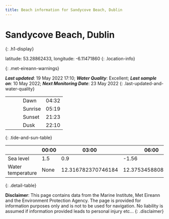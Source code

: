 ```yaml
---
title: Beach information for Sandycove Beach, Dublin
---
```

# Sandycove Beach, Dublin 
{: .h1-display}

latitude: 53.28862433, longitude: -6.11471860
{: .location-info}


{: .met-eireann-warnings}

___Last updated___: 19 May 2022 17:10; ___Water Quality___: Excellent;
___Last sample on___: 10 May 2022; ___Next Monitoring Date___: 23 May 2022
{: .last-updated-and-water-quality}

|   |   |   |   |   |
|---|---|---|---|---|
|   |   |   | Dawn  | 04:32 |
|   |   |   | Sunrise  | 05:19 |
|   |   |   | Sunset  | 21:23 |
|   |   |   | Dusk  | 22:10 |
{: .tide-and-sun-table}

<div></div>

| | 00:00 | 03:00 | 06:00 | 09:00 | 12:00 | 15:00 | 18:00 | 21:00 |
|---|---|---|---|---|---|---|---|---|
| Sea level | 1.5 | 0.9 | -1.56 | -1| 1.02 | 0.99 | -1.16 | -0.93 |
| Water temperature | None | 12.316782370746184 | 12.375345880834065 | 12.340892210684403 | 12.64452676174124 | 12.542263547838784 | 12.725996971808076 | 12.505689795189546 |
{: .detail-table}

__Disclaimer__: This page contains data from the Marine Institute,
Met Eireann and the Environment Protection Agency. The page is provided for
information purposes only and is not to be used for navigation. No liability
is assumed if information provided leads to personal injury etc...
{: .disclaimer}